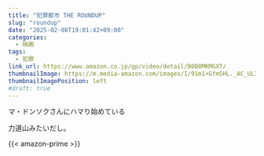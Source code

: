 ```yaml
---
title: "犯罪都市 THE ROUNDUP"
slug: "roundup"
date: "2025-02-08T19:01:42+09:00"
categories:
  - 映画
tags:
  - 犯罪 
link_url: https://www.amazon.co.jp/gp/video/detail/B0B8MKMGXT/
thumbnailImage: https://m.media-amazon.com/images/I/91m1+GfmSHL._AC_UL320_.jpg
thumbnailImagePosition: left
#draft: true
---
```

マ・ドンソクさんにハマり始めている
<!--more-->
力道山みたいだし。

{{< amazon-prime >}}

